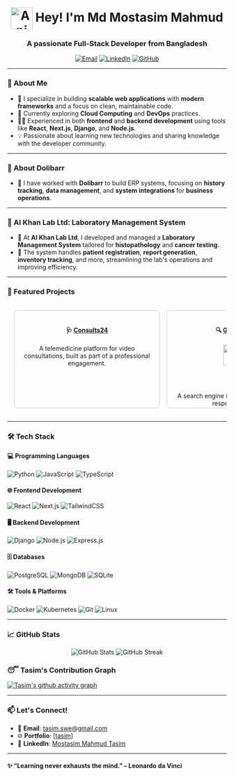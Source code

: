 <h1 align="center"><img src="https://github.com/tasim313/tasim313/blob/main/icon.gif" alt="Animated Icon" width="50" height="50" style="vertical-align: middle;" /> Hey! I'm Md Mostasim Mahmud</h1>
<h3 align="center">A passionate Full-Stack Developer from Bangladesh</h3>

<p align="center">
  <a href="mailto:tasim.swe@gmail.com"><img src="https://img.shields.io/badge/Email-D14836?style=for-the-badge&logo=gmail&logoColor=white" alt="Email"></a>
  <a href="https://www.linkedin.com/in/md-mostasim-mahmud-tasim-408567154/" target="_blank"><img src="https://img.shields.io/badge/LinkedIn-0077B5?style=for-the-badge&logo=linkedin&logoColor=white" alt="LinkedIn"></a>
  <a href="https://github.com/mostasimmahmud"><img src="https://img.shields.io/badge/GitHub-100000?style=for-the-badge&logo=github&logoColor=white" alt="GitHub"></a>
</p>

---

### 🌟 About Me
- 🚀 I specialize in building **scalable web applications** with **modern frameworks** and a focus on clean, maintainable code.
- 🌱 Currently exploring **Cloud Computing** and **DevOps** practices.
- 🧑‍💻 Experienced in both **frontend** and **backend development** using tools like **React**, **Next.js**, **Django**, and **Node.js**.
- 💡 Passionate about learning new technologies and sharing knowledge with the developer community.

---

### 🏢 About Dolibarr
- 💼 I have worked with **Dolibarr** to build ERP systems, focusing on **history tracking**, **data management**, and **system integrations** for **business operations**.

---

### 🏥 AI Khan Lab Ltd: Laboratory Management System
- 🧬 At **AI Khan Lab Ltd**, I developed and managed a **Laboratory Management System** tailored for **histopathology** and **cancer testing**.
- 🏥 The system handles **patient registration**, **report generation**, **inventory tracking**, and more, streamlining the lab's operations and improving efficiency.

---

### 🔭 Featured Projects

<div align="center" style="display: flex; overflow-x: auto; padding: 1rem; gap: 1rem;">
  
  <div style="min-width: 300px; border: 1px solid #ccc; border-radius: 8px; padding: 1rem;">
    <h4>🩺 <a href="https://consults24.com/">Consults24</a></h4>
    <!-- <img src="https://api.microlink.io/?url=https://consults24.com/&screenshot=true&meta=false&embed=screenshot.url" width="50%" /> -->
    <p>A telemedicine platform for video consultations, built as part of a professional engagement.</p>
  </div>

  <div style="min-width: 300px; border: 1px solid #ccc; border-radius: 8px; padding: 1rem;">
    <h4>🔍 <a href="https://google-clone-jfm62zlnp-tasims-projects.vercel.app/">Google Clone</a></h4>
    <img src="https://api.microlink.io/?url=https://google-clone-jfm62zlnp-tasims-projects.vercel.app/&screenshot=true&meta=false&embed=screenshot.url" width="50%" />
    <p>A search engine interface recreation with a responsive design.</p>
  </div>

  <div style="min-width: 300px; border: 1px solid #ccc; border-radius: 8px; padding: 1rem;">
    <h4>🎥 <a href="https://imdb-clone-2.vercel.app/">IMDB Clone</a></h4>
    <img src="https://api.microlink.io/?url=https://imdb-clone-2.vercel.app/&screenshot=true&meta=false&embed=screenshot.url" width="50%" />
    <p>A movie database web app built with React and external APIs.</p>
  </div>

  <div style="min-width: 300px; border: 1px solid #ccc; border-radius: 8px; padding: 1rem;">
    <h4>🎓 School Management System</h4>
    <p>A SaaS app for schools/colleges with attendance, exam, and teacher/student management.</p>
  </div>

  <div style="min-width: 300px; border: 1px solid #ccc; border-radius: 8px; padding: 1rem;">
    <h4>🎥 <a href="https://online-comic-store.vercel.app/">Online Comic Store</a></h4>
    <img src="https://api.microlink.io/?url=https://online-comic-store.vercel.app/&screenshot=true&meta=false&embed=screenshot.url" width="50%" />
    <p>E-commerce single-page application for selling comic books</p>
  </div>

  <div style="min-width: 300px; border: 1px solid #ccc; border-radius: 8px; padding: 1rem;">
    <h4>Port scanner</h4>
    <img src="https://api.microlink.io/?url=https://github.com/user-attachments/assets/a31e8579-5994-40d5-bc3f-f2fda481f1ea&screenshot=true&meta=false&embed=screenshot.url" width="50%" />
    <img src="https://api.microlink.io/?url=https://github.com/user-attachments/assets/30b3fe46-3acb-43b1-8ef3-78d21ce06562&screenshot=true&meta=false&embed=screenshot.url" width="50%" />
    <p>Port scanner in Python that includes boot persistence, automatic virtual environment setup, and all the scanning capabilities you requested.</p>
  </div>

</div>

---

### 🛠️ Tech Stack
#### 💻 Programming Languages
![Python](https://img.shields.io/badge/Python-3776AB?style=for-the-badge&logo=python&logoColor=white)
![JavaScript](https://img.shields.io/badge/JavaScript-F7DF1E?style=for-the-badge&logo=javascript&logoColor=black)
![TypeScript](https://img.shields.io/badge/TypeScript-007ACC?style=for-the-badge&logo=typescript&logoColor=white)

#### 🌐 Frontend Development
![React](https://img.shields.io/badge/React-20232A?style=for-the-badge&logo=react&logoColor=61DAFB)
![Next.js](https://img.shields.io/badge/Next.js-000000?style=for-the-badge&logo=next.js&logoColor=white)
![TailwindCSS](https://img.shields.io/badge/TailwindCSS-38B2AC?style=for-the-badge&logo=tailwind-css&logoColor=white)

#### 🖥️ Backend Development
![Django](https://img.shields.io/badge/Django-092E20?style=for-the-badge&logo=django&logoColor=white)
![Node.js](https://img.shields.io/badge/Node.js-43853D?style=for-the-badge&logo=node.js&logoColor=white)
![Express.js](https://img.shields.io/badge/Express.js-404D59?style=for-the-badge)

#### 🗄️ Databases
![PostgreSQL](https://img.shields.io/badge/PostgreSQL-316192?style=for-the-badge&logo=postgresql&logoColor=white)
![MongoDB](https://img.shields.io/badge/MongoDB-4EA94B?style=for-the-badge&logo=mongodb&logoColor=white)
![SQLite](https://img.shields.io/badge/SQLite-07405E?style=for-the-badge&logo=sqlite&logoColor=white)

#### 🛠️ Tools & Platforms
![Docker](https://img.shields.io/badge/Docker-2496ED?style=for-the-badge&logo=docker&logoColor=white)
![Kubernetes](https://img.shields.io/badge/Kubernetes-326CE5?style=for-the-badge&logo=kubernetes&logoColor=white)
![Git](https://img.shields.io/badge/Git-F05032?style=for-the-badge&logo=git&logoColor=white)
![Linux](https://img.shields.io/badge/Linux-FCC624?style=for-the-badge&logo=linux&logoColor=black)

---

### 📈 GitHub Stats
<p align="center">
  <img src="https://github-readme-stats.vercel.app/api?username=tasim313&show_icons=true&theme=radical" alt="GitHub Stats" />
  <img src="https://github-readme-streak-stats.herokuapp.com/?user=tasim313&theme=radical" alt="GitHub Streak" />
</p>

### 😴 Tasim's Contribution Graph
[![Tasim's github activity graph](https://github-readme-activity-graph.vercel.app/graph?username=tasim313&bg_color=658b73&color=a6fe4d&line=1c1c1c&point=00d60e&area=true&hide_border=true)](https://www.icegif.com/wp-content/uploads/2023/01/icegif-162.gif)

---

### 📫 Let's Connect!
- 💌 **Email**: tasim.swe@gmail.com
- 🌐 **Portfolio**: [[tasim](https://tasim313.github.io/ScriptPark/)]
- 💼 **LinkedIn**: [Mostasim Mahmud Tasim](https://www.linkedin.com/in/md-mostasim-mahmud-tasim-408567154/)

---

#### ✨ “Learning never exhausts the mind.” – Leonardo da Vinci

